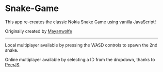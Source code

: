 # Snake-Game

This app re-creates the classic Nokia Snake Game using vanilla JavaScript!

Originally created by [Mayanwolfe](https://rascaltwo.github.io/Snake-Game/)

***

Local multiplayer available by pressing the WASD controls to spawn the 2nd snake.

Online multiplayer available by selecting a ID from the dropdown, thanks to [PeerJS](https://peerjs.com/).
